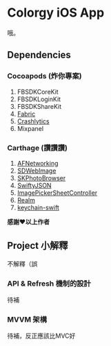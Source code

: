 # Colorgy iOS App
哦。

## Dependencies
### Cocoapods (炸你專案)
1. FBSDKCoreKit
2. FBSDKLoginKit
3. FBSDKShareKit
4. [Fabric](https://get.fabric.io/)
5. [Crashlytics](https://try.crashlytics.com/)
6. Mixpanel

### Carthage (讚讚讚)
1. [AFNetworking](https://github.com/AFNetworking/AFNetworking)
2. [SDWebImage](https://github.com/rs/SDWebImage)
3. [SKPhotoBrowser](https://github.com/suzuki-0000/SKPhotoBrowser)
4. [SwiftyJSON](https://github.com/SwiftyJSON/SwiftyJSON)
5. [ImagePickerSheetController](https://github.com/larcus94/ImagePickerSheetController)
6. [Realm](https://realm.io)
7. [keychain-swift](https://github.com/marketplacer/keychain-swift)

**感謝❤️以上作者**

## Project 小解釋
不解釋（誤
### API & Refresh 機制的設計
待補

### MVVM 架構
待補，反正應該比MVC好

